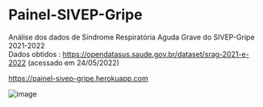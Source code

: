 # Painel-SIVEP-Gripe
Análise dos dados de Síndrome Respiratória Aguda Grave do SIVEP-Gripe 2021-2022  
Dados obtidos : https://opendatasus.saude.gov.br/dataset/srag-2021-e-2022 (acessado em 24/05/2022)  

https://painel-sivep-gripe.herokuapp.com

![image](https://user-images.githubusercontent.com/50224653/173755748-9a23fe5e-4caa-43cb-b474-478daeeed4f2.png)

